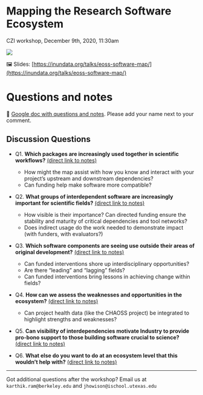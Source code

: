 # Mapping the Research Software Ecosystem
CZI workshop, December 9th, 2020, 11:30am

[![](https://i.imgur.com/QAoeMUT.png)](https://inundata.org/talks/eoss-software-map/)

🖼️ Slides: [https://inundata.org/talks/eoss-software-map/](https://inundata.org/talks/eoss-software-map/)

# Questions and notes

📝  [Google doc with questions and notes](https://docs.google.com/document/d/1igkA6jUfVaDp-0U6Sa8peq8_64URa3-ra41a79bCuEk/edit). Please add your name next to your comment.

## Discussion Questions

- Q1.  **Which packages are increasingly used together in scientific workflows?**  [(direct link to notes)](https://docs.google.com/document/d/1igkA6jUfVaDp-0U6Sa8peq8_64URa3-ra41a79bCuEk/edit#heading=h.enn619vudkpz)
  - How might the map assist with how you know and interact with your project’s upstream and downstream dependencies?
  - Can funding help make software more compatible?

- Q2. **What groups of interdependent software are increasingly important for scientific fields?** [(direct link to notes)](https://docs.google.com/document/d/1igkA6jUfVaDp-0U6Sa8peq8_64URa3-ra41a79bCuEk/edit#heading=h.5vniaindpew7)
  - How visible is their importance? Can directed funding ensure the stability and maturity of critical dependencies and tool networks?
  - Does indirect usage do the work needed to demonstrate impact (with funders, with evaluators?)

- Q3. **Which software components are seeing use outside their areas of original development?** [(direct link to notes)](https://docs.google.com/document/d/1igkA6jUfVaDp-0U6Sa8peq8_64URa3-ra41a79bCuEk/edit#heading=h.hii6g197sbsk)
  - Can funded interventions shore up interdisciplinary opportunities?
  - Are there “leading” and “lagging” fields?
  - Can funded interventions bring lessons in achieving change within fields?

- Q4. **How can we assess the weaknesses and opportunities in the ecosystem?** [(direct link to notes)](https://docs.google.com/document/d/1igkA6jUfVaDp-0U6Sa8peq8_64URa3-ra41a79bCuEk/edit#heading=h.bw0zvatxjpue)
  - Can project health data (like the CHAOSS project) be integrated to highlight strengths and weaknesses?

- Q5. **Can visibility of interdependencies motivate Industry to provide pro-bono support to those building software crucial to science?** [(direct link to notes)](https://docs.google.com/document/d/1igkA6jUfVaDp-0U6Sa8peq8_64URa3-ra41a79bCuEk/edit#heading=h.ruye2bynnr8g)

- Q6. **What else do you want to do at an ecosystem level that this wouldn’t help with?** [(direct link to notes)](https://docs.google.com/document/d/1igkA6jUfVaDp-0U6Sa8peq8_64URa3-ra41a79bCuEk/edit#heading=h.yj4iiet1rnxp)

---

Got additional questions after the workshop? Email us at `karthik.ram@berkeley.edu` and `jhowison@ischool.utexas.edu`
